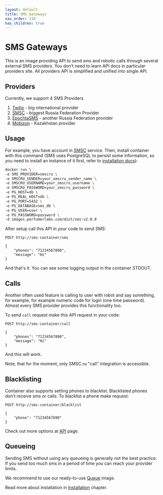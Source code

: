 ```yaml
---
layout: default
title: SMS Gateways
nav_order: 110
has_children: true
---
```


SMS Gateways
============

This is an image providing API to send sms and robotic calls through several external SMS providers.
You don't need to learn API docs in particular providers site.
All providers API is simplified and unified into single API.

Providers
---------

Currently, we support 4 SMS Providers

1. [Twilio](https://twilio.com) - big international provider
1. [SMSC](https://smsc.ru) - biggest Russia Federation Provider
1. [EpochtaSMS](https://www.epochta.ru/) - another Russia Federation provider
1. [Mobizon](https://mobizon.kz) - Kazakhstan provider

Usage
-----

For example, you have account in [SMSC](https://smsc.ru) service.
Then, install container with this command (SMS uses PostgreSQL to persist some information, so you need to install an instance of it first, refer to [installation docs](/images/sms/install)):

```bash
docker run \
-e SMS_PROVIDER=smscru \
-e SMSCRU_SENDER=your_smscru_sender_name \
-e SMSCRU_USERNAME=your_smscru_username \
-e SMSCRU_PASSWORD=your_smscru_password \
-e PG_HOST=db \
-e PG_REAL_HOST=db \
-e PG_PORT=5432 \
-e PG_DATABASE=sms_db \
-e PG_USER=user \
-e PG_PASSWORD=password \
-d images.perfumerlabs.com/dist/sms:v2.0.0
```

After setup call this API in your code to send SMS:

```
POST http://sms-container/sms

{
    "phones": "71234567890",
    "message": "Hi"
}
```

And that's it. You can see some logging output in the container STDOUT.

Calls
-----

Another often used feature is calling to user with robot and say something, for example, for example numeric code for login (one time password).
Almost every SMS provider provides this functionality too.

To send `call` request make this API request in your code:

```
POST http://sms-container/call

{
    "phones": "71234567890",
    "message": "Hi"
}
```

And this will work.

Note, that for the moment, only SMSC.ru "call" integration is accessible.

Blacklisting
------------

Container also supports setting phones to blacklist.
Blacklisted phones don't receive sms or calls.
To blacklist a phone make request:

```
POST http://sms-container/blacklist

{
    "phone": "71234567890"
}
```

Check out more options at [API](/images/sms/api) page.

Queueing
--------

Sending SMS without using any queueing is generally not the best practice.
If you send too much sms in a period of time you can reach your provider limits.

We recommend to use our ready-to-use [Queue](/images/queue) image.

Read more about installation in [Installation](/images/sms/install) chapter.

